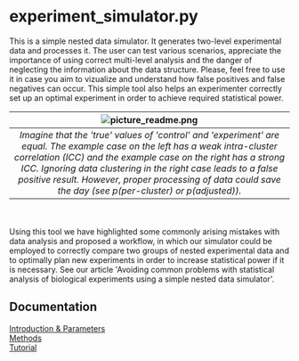 # experiment_simulator.py
This is a simple nested data simulator. It generates two-level experimental data and processes it. The user can test various scenarios, appreciate the importance of using correct multi-level analysis and the danger of neglecting the information about the data structure. Please, feel free to use it in case you aim to vizualize and understand how false positives and false negatives can occur. This simple tool also helps an experimenter correctly set up an optimal experiment in order to achieve required statistical power. 

| ![picture_readme.png](/images/picture_readme.png) | 
|:--:| 
| *Imagine that the 'true' values of 'control' and 'experiment' are equal. The example case on the left has a weak intra-cluster correlation (ICC) and the example case on the right has a strong ICC. Ignoring data clustering in the right case leads to a false positive result. However, proper processing of data could save the day (see p(per-cluster) or p(adjusted)).* |

<br/><br/>
Using this tool we have highlighted some commonly arising mistakes with data analysis and proposed a workflow, in which our simulator could be employed to correctly compare two groups of nested experimental data and to optimally plan new experiments in order to increase statistical power if it is necessary. See our article 'Avoiding common problems with statistical analysis of biological experiments using a simple nested data simulator'.

## Documentation
[Introduction & Parameters](https://github.com/juliaLopanskaia/nested_data_simulator/blob/master/docs/intro_parameters.md)
<br/>
[Methods](https://github.com/juliaLopanskaia/nested_data_simulator/blob/master/docs/methods.md)
<br/>
[Tutorial](https://github.com/juliaLopanskaia/nested_data_simulator/blob/master/docs/tutorial.md)
